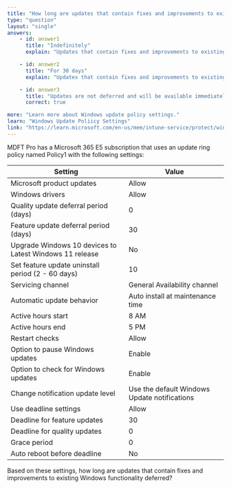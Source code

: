 ```yaml
---
title: "How long are updates that contain fixes and improvements to existing Windows functionality deferred?"
type: "question"
layout: "single"
answers:
    - id: answer1
      title: "Indefinitely"
      explain: "Updates that contain fixes and improvements to existing Windows functionality are not deferred indefinitely as the quality update deferral period is set to 0 days."

    - id: answer2
      title: "For 30 days"
      explain: "Updates that contain fixes and improvements to existing Windows functionality are not deferred for 30 days as the quality update deferral period is set to 0 days."

    - id: answer3
      title: "Updates are not deferred and will be available immediately"
      correct: true

more: "Learn more about Windows update policy settings."
learn: "Windows Update Poliicy Settings"
link: "https://learn.microsoft.com/en-us/mem/intune-service/protect/windows-update-settings"
---
```

MDFT Pro has a Microsoft 365 E5 subscription that uses an update ring policy named Policy1 with the following settings:

| Setting                                      | Value                               |
|----------------------------------------------|-------------------------------------|
| Microsoft product updates                    | Allow                               |
| Windows drivers                              | Allow                               |
| Quality update deferral period (days)        | 0                                   |
| Feature update deferral period (days)        | 30                                  |
| Upgrade Windows 10 devices to Latest Windows 11 release | No                       |
| Set feature update uninstall period (2 - 60 days) | 10                             |
| Servicing channel                            | General Availability channel        |
| Automatic update behavior                    | Auto install at maintenance time    |
| Active hours start                           | 8 AM                                |
| Active hours end                             | 5 PM                                |
| Restart checks                               | Allow                               |
| Option to pause Windows updates              | Enable                              |
| Option to check for Windows updates          | Enable                              |
| Change notification update level             | Use the default Windows Update notifications |
| Use deadline settings                        | Allow                               |
| Deadline for feature updates                 | 30                                  |
| Deadline for quality updates                 | 0                                   |
| Grace period                                 | 0                                   |
| Auto reboot before deadline                  | No                                  |

Based on these settings, how long are updates that contain fixes and improvements to existing Windows functionality deferred?
